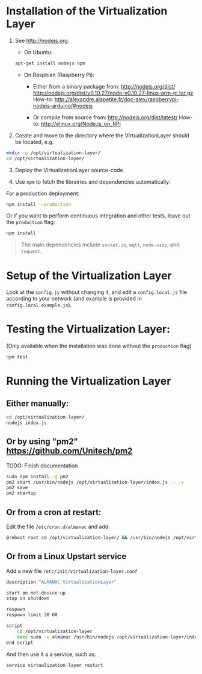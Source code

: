 # Installation of the Virtualization Layer

1. See http://nodejs.org.
	* On Ubuntu:
	```sh
	apt-get install nodejs npm
	```

	* On Raspbian (Raspberry Pi):
		* Either from a binary package from: http://nodejs.org/dist/
			http://nodejs.org/dist/v0.10.27/node-v0.10.27-linux-arm-pi.tar.gz
			How-to: http://alexandre.alapetite.fr/doc-alex/raspberrypi-nodejs-arduino/#nodejs
			
		* Or compile from source from: http://nodejs.org/dist/latest/
			How-to: http://elinux.org/Node.js_on_RPi

2. Create and move to the directory where the VirtualizationLayer should be located, e.g.

```sh
mkdir -p /opt/virtualization-layer/
cd /opt/virtualization-layer/
```

3. Deploy the VirtualizationLayer source-code

4. Use `npm` to fetch the librairies and dependencies automatically:

For a production deployment:

```sh
npm install --production
```

Or if you want to perform continuous integration and other tests, leave out the `production` flag:

```sh
npm install
```

> The main dependencies include `socket.io`, `mqtt`, `node-ssdp`, and `request`.


# Setup of the Virtualization Layer

Look at the `config.js` without changing it, and edit a `config.local.js` file according to your network (and example is provided in `config.local.example.js`).



# Testing the Virtualization Layer:
(Only available when the installation was done without the `production` flag)

```sh
npm test
```


# Running the Virtualization Layer

## Either manually:

```sh
cd /opt/virtualization-layer/
nodejs index.js
```

## Or by using "pm2" https://github.com/Unitech/pm2
TODO: Finish documentation

```sh
sudo npm install -g pm2
pm2 start /usr/bin/nodejs /opt/virtualization-layer/index.js -- -v
pm2 save
pm2 startup
```

## Or from a cron at restart:
Edit the file `/etc/cron.d/almanac` and add:

```sh
@reboot root cd /opt/virtualization-layer/ && /usr/bin/nodejs /opt/virtualization-layer/index.js >> /var/log/virtualization-layer/virtualization-layer.log 2>&1 &
```

## Or from a Linux Upstart service

Add a new file `/etc/init/virtualization-layer.conf`

```sh
description	"ALMANAC VirtualizationLayer"

start on net-device-up
stop on shutdown

respawn
respawn limit 30 60

script
	cd /opt/virtualization-layer
	exec sudo -u almanac /usr/bin/nodejs /opt/virtualization-layer/index.js >> /var/log/virtualization-layer/virtualization-layer.log 2>&1
end script
```

And then use it a a service, such as:

```sh
service virtualization-layer restart
```
